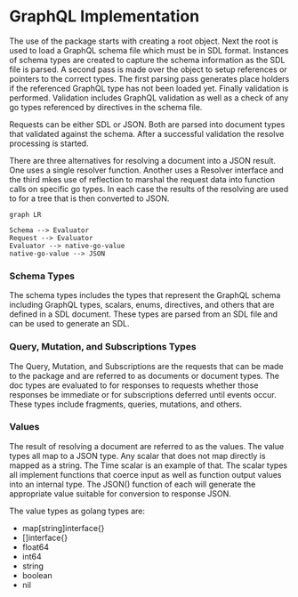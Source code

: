 # GraphQL Implementation

The use of the package starts with creating a root object. Next the
root is used to load a GraphQL schema file which must be in SDL
format. Instances of schema types are created to capture the schema
information as the SDL file is parsed. A second pass is made over the
object to setup references or pointers to the correct types. The first
parsing pass generates place holders if the referenced GraphQL type
has not been loaded yet. Finally validation is performed. Validation
includes GraphQL validation as well as a check of any go types
referenced by directives in the schema file.

Requests can be either SDL or JSON. Both are parsed into document
types that validated against the schema. After a successful validation
the resolve processing is started.

There are three alternatives for resolving a document into a JSON
result. One uses a single resolver function. Another uses a Resolver
interface and the third mkes use of reflection to marshal the request
data into function calls on specific go types. In each case the
results of the resolving are used to for a tree that is then converted
to JSON. 

```mermaid
graph LR

Schema --> Evaluator
Request --> Evaluator
Evaluator --> native-go-value
native-go-value --> JSON
```

### Schema Types

The schema types includes the types that represent the GraphQL schema
including GraphQL types, scalars, enums, directives, and others that
are defined in a SDL document. These types are parsed from an SDL file
and can be used to generate an SDL.

### Query, Mutation, and Subscriptions Types

The Query, Mutation, and Subscriptions are the requests that can be
made to the package and are referred to as documents or document
types. The doc types are evaluated to for responses to requests
whether those responses be immediate or for subscriptions deferred
until events occur. These types include fragments, queries, mutations,
and others.

### Values

The result of resolving a document are referred to as the values. The
value types all map to a JSON type. Any scalar that does not map
directly is mapped as a string. The Time scalar is an example of
that. The scalar types all implement functions that coerce input as
well as function output values into an internal type. The JSON()
function of each will generate the appropriate value suitable for
conversion to response JSON.

The value types as golang types are:

 - map[string]interface{}
 - []interface{}
 - float64
 - int64
 - string
 - boolean
 - nil
